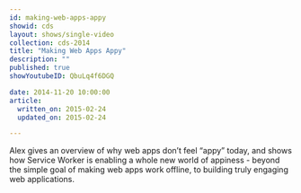 ```yaml
---
id: making-web-apps-appy
showid: cds
layout: shows/single-video
collection: cds-2014
title: "Making Web Apps Appy"
description: ""
published: true
showYoutubeID: QbuLq4f6DGQ

date: 2014-11-20 10:00:00
article:
  written_on: 2015-02-24
  updated_on: 2015-02-24

---
```


Alex gives an overview of why web apps don’t feel “appy” today, and shows how Service Worker is enabling a whole new world of appiness - beyond the simple goal of making web apps work offline, to building truly engaging web applications.